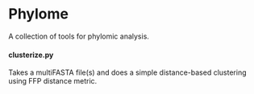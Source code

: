 # Phylome

A collection of tools for phylomic analysis.

#### clusterize.py
Takes a multiFASTA file(s) and does a simple distance-based clustering
using FFP distance metric.
